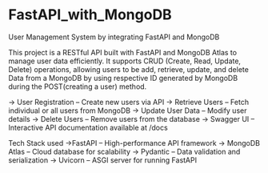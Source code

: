 # FastAPI_with_MongoDB
User Management System by integrating FastAPI and MongoDB

This project is a RESTful API built with FastAPI and MongoDB Atlas to manage user data efficiently. 
It supports CRUD (Create, Read, Update, Delete) operations, allowing users to be add, retrieve, update, and delete Data from a MongoDB by using respective ID generated by MongoDB during the POST(creating a user) method.

-> User Registration – Create new users via API
-> Retrieve Users – Fetch individual or all users from MongoDB
-> Update User Data – Modify user details
-> Delete Users – Remove users from the database
-> Swagger UI – Interactive API documentation available at /docs

Tech Stack used
->FastAPI – High-performance API framework
-> MongoDB Atlas – Cloud database for scalability
-> Pydantic – Data validation and serialization
-> Uvicorn – ASGI server for running FastAPI
